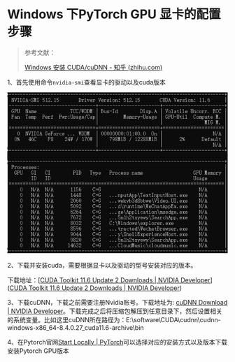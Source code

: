 #  Windows 下PyTorch GPU 显卡的配置步骤

>参考文献：
>
>[Windows 安装 CUDA/cuDNN - 知乎 (zhihu.com)](https://zhuanlan.zhihu.com/p/99880204?from_voters_page=true)

1、首先使用命令`nvidia-smi`查看显卡的驱动以及cuda版本

<p align="center">
    <img src="./images/cuda.png" />
</p>

2、下载并安装cuda，需要根据显卡以及驱动的型号安装对应的版本。

下载地址：[[CUDA Toolkit 11.6 Update 2 Downloads | NVIDIA Developer](https://developer.nvidia.com/cuda-downloads?target_os=Windows&target_arch=x86_64)]([CUDA Toolkit 11.6 Update 2 Downloads | NVIDIA Developer](https://developer.nvidia.com/cuda-downloads?target_os=Windows&target_arch=x86_64))

3、下载cuDNN，下载之前需要注册Nvidia账号。下载地址为: [cuDNN Download | NVIDIA Developer](https://developer.nvidia.com/rdp/cudnn-download)。下载完成之后将压缩包解压到任意目录下，然后设置相关的系统变量。比如这里cuDNN所在路径为：E:\software\CUDA\cudnn\cudnn-windows-x86_64-8.4.0.27_cuda11.6-archive\bin

4、在Pytorch官网[Start Locally | PyTorch](https://pytorch.org/get-started/locally/)可以选择对应的安装方式以及版本下载安装Pytorch GPU版本







 
